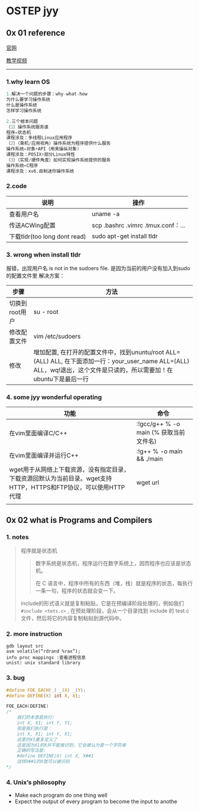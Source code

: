 # OSTEP jyy

## 0x 01 reference

[官网](http://jyywiki.cn/OS/2022/)

[教学视频](https://www.bilibili.com/video/BV12L4y1379V/?spm_id_from=333.788&vd_source=38033fe3a1f136728a1d6f8acf710b51)

----

### 1.why learn OS

```c
1.解决一个问题的步骤：why-what-how
为什么要学习操作系统
什么是操作系统
怎样学习操作系统

2.三个根本问题
（1）操作系统服务谁
程序=状态机
课程涉及：多线程Linux应用程序
（2）（乘机/应用视角）操作系统为程序提供什么服务
操作系统=对象+API（用来操纵对象)
课程涉及：POSIX+部分Linux特性
（3）（实现/硬件角度）如何实现操作系统提供的服务
操作系统=C程序
课程涉及：xv6,自制迷你操作系统
```

### 2.code

| 说明                         | 操作                               |
| ---------------------------- | ---------------------------------- |
| 查看用户名                   | uname -a                           |
| 传送ACWing配置               | scp .bashrc .vimrc .tmux.conf：... |
| 下载tldr(too long dont read) | sudo apt-get install tldr          |



### 3. wrong when install tldr

报错，出现用户名 is not in the sudoers file.
是因为当前的用户没有加入到sudo的配置文件里
解决方案：

| 步骤           | 方法                                                         |
| -------------- | ------------------------------------------------------------ |
| 切换到root用户 | su - root                                                    |
| 修改配置文件   | vim /etc/sudoers                                             |
| 修改           | 增加配置, 在打开的配置文件中，找到ununtu/root ALL=(ALL) ALL, 在下面添加一行：your_user_name ALL=(ALL) ALL，wq!退出，这个文件是只读的，所以需要加！在ubuntu下是最后一行 |



### 4. some jyy wonderful operating

| 功能                                                         | 命令                                      |
| ------------------------------------------------------------ | ----------------------------------------- |
| 在vim里面编译C/C++                                           | :!gcc/g++  %  -o  main (% 获取当前文件名) |
| 在vim里面编译并运行C++                                       | :!g++ % -o main && ./main                 |
| wget用于从网络上下载资源，没有指定目录，下载资源回默认为当前目录。wget支持HTTP，HTTPS和FTP协议，可以使用HTTP代理 | wget url                                  |
|                                                              |                                           |



## 0x 02 what is Programs and Compilers

### 1. notes

> 程序就是状态机
>
> > 数字系统是状态机，程序运行在数字系统上，因而程序也应该是状态机。
> >
> > 在 C 语言中，程序中所有的东西（堆，栈）就是程序的状态，每执行一条一句，程序的状态就会变一下。
>
> include的形式语义就是复制粘贴，它是在预编译阶段处理的，例如我们 ```#include <tets.c>``` , 在预处理阶段，会从一个目录找到 include 的 test.c 文件，然后将它的内容复制粘贴到源代码中。



### 2. more instruction

```shell
gdb layout src
asm volatile(“rdrand %rax”);
info proc mappings :查看进程信息
unist: unix standard library
```

### 3. bug

```	c
#define FOE_EACH(_) _(X) _(Y);
#define DEFINE(X) int X, X1;

FOE_EACH(DEFINE)
/*
    我们的本意是执行:
    int X, X1; int Y, Y1;
    但是我们执行是：
    int X, X1; int Y, X1;
  	这里的X1重复定义了
  	这是因为X1的X并不能被识别，它会被认为是一个字符串
	正确的写法是:
	#define DEFINE(X) int X, X##1
	这样X##1的X就可以被识别
*/
```

### 4. Unix’s philosophy

- Make each program do one thing well
- Expect the output of every program to become the input to anothe









